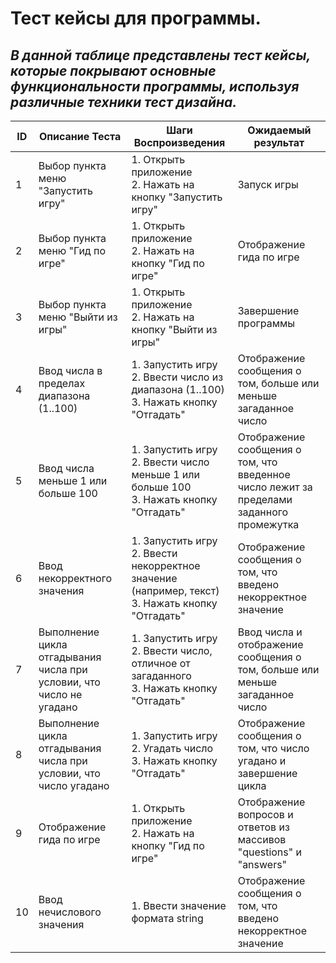 # **Тест кейсы для программы.**

## _В данной таблице представлены тест кейсы, которые покрывают основные функциональности программы, используя различные техники тест дизайна._

| ID | Описание Теста                                                       | Шаги Воспроизведения                                                                                      | Ожидаемый результат                                                                      |
|----|----------------------------------------------------------------------|-----------------------------------------------------------------------------------------------------------|------------------------------------------------------------------------------------------|
| 1  | Выбор пункта меню "Запустить игру"                                   | 1. Открыть приложение<br/>2. Нажать на кнопку "Запустить игру"                                            | Запуск игры                                                                              |
| 2  | Выбор пункта меню "Гид по игре"                                      | 1. Открыть приложение <br> 2. Нажать на кнопку "Гид по игре"                                              | Отображение гида по игре                                                                 |
| 3  | Выбор пункта меню "Выйти из игры"                                    | 1. Открыть приложение <br> 2. Нажать на кнопку "Выйти из игры"                                            | Завершение программы                                                                     |
| 4  | Ввод числа в пределах диапазона (1..100)                             | 1. Запустить игру <br> 2. Ввести число из диапазона (1..100) <br> 3. Нажать кнопку "Отгадать"             | Отображение сообщения о том, больше или меньше загаданное число                          |
| 5  | Ввод числа меньше 1 или больше 100                                   | 1. Запустить игру <br> 2. Ввести число меньше 1 или больше 100 <br> 3. Нажать кнопку "Отгадать"           | Отображение сообщения о том, что введенное число лежит за пределами заданного промежутка |
| 6  | Ввод некорректного значения                                          | 1. Запустить игру <br> 2. Ввести некорректное значение (например, текст) <br> 3. Нажать кнопку "Отгадать" | Отображение сообщения о том, что введено некорректное значение                           |
| 7  | Выполнение цикла отгадывания числа при условии, что число не угадано | 1. Запустить игру <br> 2. Ввести число, отличное от загаданного <br> 3. Нажать кнопку "Отгадать"          | Ввод числа и отображение сообщения о том, больше или меньше загаданное число             |
| 8  | Выполнение цикла отгадывания числа при условии, что число угадано    | 1. Запустить игру <br> 2. Угадать число <br> 3. Нажать кнопку "Отгадать"                                  | Отображение сообщения о том, что число угадано и завершение цикла                        |
| 9  | Отображение гида по игре                                             | 1. Открыть приложение <br> 2. Нажать на кнопку "Гид по игре"                                              | Отображение вопросов и ответов из массивов "questions" и "answers"                       |
| 10 | Ввод нечислового значения                                            | 1. Ввести значение формата string                                                                         | Отображение сообщения о том, что введено некорректное значение                           |